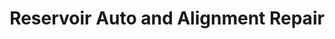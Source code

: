 ---
title: "Reservoir Auto and Alignment Repair"
url: /providence/reservoir-auto-and-alignment-repair/
shop: Autowerkstatt
---